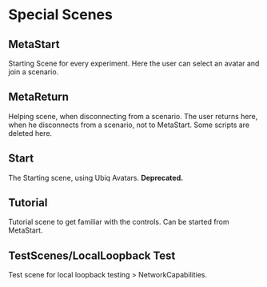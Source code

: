 # Special Scenes

## MetaStart
Starting Scene for every experiment.
Here the user can select an avatar and join a scenario.

## MetaReturn
Helping scene, when disconnecting from a scenario.
The user returns here, when he disconnects from a scenario, not to MetaStart.
Some scripts are deleted here.

## Start
The Starting scene, using Ubiq Avatars. **Deprecated.**

## Tutorial
Tutorial scene to get familiar with the controls.
Can be started from MetaStart.

## TestScenes/LocalLoopback Test
Test scene for local loopback testing > NetworkCapabilities.
